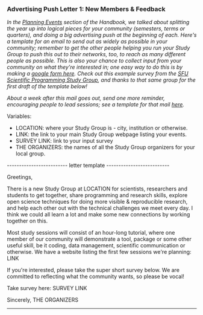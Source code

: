 ### Advertising Push Letter 1: New Members & Feedback

*In the [Planning Events](http://mozillascience.github.io/studyGroupHandbook/running.html#planning) section of the Handbook, we talked about splitting the year up into logical pieces for your community (semesters, terms or quarters), and doing a big advertising push at the beginning of each. Here's a template for an email to send out as widely as possible in your community; remember to get the other people helping you run your Study Group to push this out to their networks, too, to reach as many different people as possible. This is also your chance to collect input from your community on what they're interested in; one easy way to do this is by making a [google form here](https://www.google.com/forms/about/). Check out this example survey from the [SFU Scientific Programming Study Group](http://goo.gl/forms/OXNe5kB8ao), and thanks to that same group for the first draft of the template below!*

*About a week after this mail goes out, send one more reminder, encouraging people to lead sessions; see a template for that mail [here](https://github.com/mozillascience/studyGroupHandbook/blob/gh-pages/templates/startOfTermLetter2.md).*

Variables:

 - LOCATION: where your Study Group is - city, institution or otherwise.
 - LINK: the link to your main Study Group webpage listing your events.
 - SURVEY LINK: link to your input survey
 - THE ORGANIZERS: the names of all the Study Group organizers for your local group.

------------------------- letter template --------------------------

Greetings,

There is a new Study Group at LOCATION for scientists, researchers and students to get together, share programming and research skills, explore open science techniques for doing more visible & reproducible research, and help each other out with the technical challenges we meet every day. I think we could all learn a lot and make some new connections by working together on this. 

Most study sessions will consist of an hour-long tutorial, where one member of our community will demonstrate a tool, package or some other useful skill, be it coding, data management, scientific communication or otherwise. We have a website listing the first few sessions we're planning: LINK

If you're interested, please take the super short survey below. We are committed to reflecting what the community wants, so please be vocal!

Take survey here: SURVEY LINK

Sincerely, 
THE ORGANIZERS

---------------------------------------------------------------------
